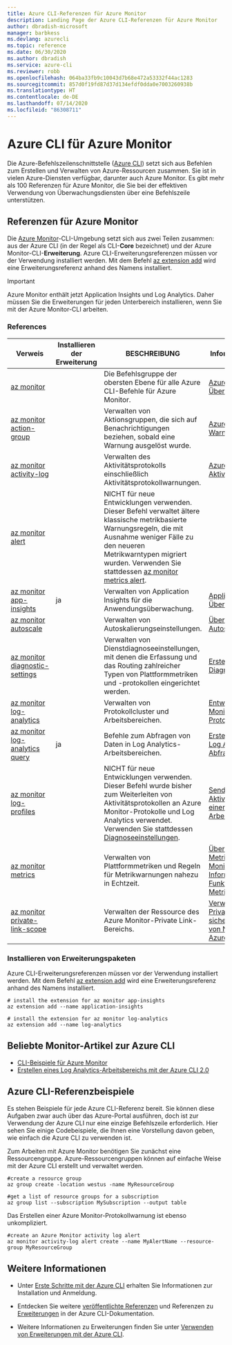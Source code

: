 ```yaml
---
title: Azure CLI-Referenzen für Azure Monitor
description: Landing Page der Azure CLI-Referenzen für Azure Monitor
author: dbradish-microsoft
manager: barbkess
ms.devlang: azurecli
ms.topic: reference
ms.date: 06/30/2020
ms.author: dbradish
ms.service: azure-cli
ms.reviewer: robb
ms.openlocfilehash: 064ba33fb9c10043d7b68e472a53332f44ac1283
ms.sourcegitcommit: 857d0f19fd87d37d134efdf0dda0e7003260938b
ms.translationtype: HT
ms.contentlocale: de-DE
ms.lasthandoff: 07/14/2020
ms.locfileid: "86308711"
---
```

# <a name="azure-cli-for-azure-monitor"></a>Azure CLI für Azure Monitor

Die Azure-Befehlszeilenschnittstelle ([Azure CLI](/cli/azure/what-is-azure-cli)) setzt sich aus Befehlen zum Erstellen und Verwalten von Azure-Ressourcen zusammen.  Sie ist in vielen Azure-Diensten verfügbar, darunter auch Azure Monitor.  Es gibt mehr als 100 Referenzen für Azure Monitor, die Sie bei der effektiven Verwendung von Überwachungsdiensten über eine Befehlszeile unterstützen.

## <a name="references-for-azure-monitor"></a>Referenzen für Azure Monitor

Die [Azure Monitor](/azure/azure-monitor/)-CLI-Umgebung setzt sich aus zwei Teilen zusammen: aus der Azure CLI (in der Regel als CLI-**Core** bezeichnet) und der Azure Monitor-CLI-**Erweiterung**.  Azure CLI-Erweiterungsreferenzen müssen vor der Verwendung installiert werden. Mit dem Befehl [az extension add](/cli/azure/extension?view=azure-cli-latest#az-extension-add) wird eine Erweiterungsreferenz anhand des Namens installiert.

> [!IMPORTANT]
>
> Azure Monitor enthält jetzt Application Insights und Log Analytics. Daher müssen Sie die Erweiterungen für jeden Unterbereich installieren, wenn Sie mit der Azure Monitor-CLI arbeiten.

### <a name="references"></a>References

| Verweis | Installieren der Erweiterung | BESCHREIBUNG | Weitere Informationen finden Sie unter
|-|-|-|-|
| [az monitor](/cli/azure/monitor) | | Die Befehlsgruppe der obersten Ebene für alle Azure CLI-Befehle für Azure Monitor. | [Azure Monitor – Übersicht](/azure/azure-monitor/overview)
| [az monitor action-group](/cli/azure/monitor/action-group) | | Verwalten von Aktionsgruppen, die sich auf Benachrichtigungen beziehen, sobald eine Warnung ausgelöst wurde. | [Azure Monitor-Warnungen](/azure/azure-monitor/platform/alerts-overview)
| [az monitor activity-log](/cli/azure/monitor/activity-log) | | Verwalten des Aktivitätsprotokolls einschließlich Aktivitätsprotokollwarnungen. | [Azure-Aktivitätsprotokolle](/azure/azure-monitor/platform/activity-log)
| [az monitor alert](/cli/azure/monitor/alert) | | NICHT für neue Entwicklungen verwenden.  Dieser Befehl verwaltet ältere klassische metrikbasierte Warnungsregeln, die mit Ausnahme weniger Fälle zu den neueren Metrikwarntypen migriert wurden. Verwenden Sie stattdessen [az monitor metrics alert](/cli/azure/monitor/metrics/alert). |
| [az monitor app-insights](/cli/azure/ext/application-insights/monitor/app-insights) | ja | Verwalten von Application Insights für die Anwendungsüberwachung. | [Application Insights-Übersicht](/azure/azure-monitor/app/app-insights-overview)
| [az monitor autoscale](/cli/azure/monitor/autoscale) | | Verwalten von Autoskalierungseinstellungen. | [Übersicht über Autoskalierung](/azure/azure-monitor/platform/autoscale-overview)
| [az monitor diagnostic-settings](/cli/azure/monitor/diagnostic-settings) | | Verwalten von Dienstdiagnoseeinstellungen, mit denen die Erfassung und das Routing zahlreicher Typen von Plattformmetriken und -protokollen eingerichtet werden. | [Erstellen von Diagnoseeinstellungen](/azure/azure-monitor/platform/diagnostic-settings)
| [az monitor log-analytics](/cli/azure/monitor/log-analytics) | | Verwalten von Protokollcluster und Arbeitsbereichen. | [Entwerfen Ihrer Azure Monitor-Protokollbereitstellung](/azure/azure-monitor/platform/design-logs-deployment)
| [az monitor log-analytics query](/cli/azure/ext/log-analytics/monitor/log-analytics#ext-log-analytics-az-monitor-log-analytics-query) | ja | Befehle zum Abfragen von Daten in Log Analytics-Arbeitsbereichen.  | [Erste Schritte mit Log Analytics-Abfragen](/azure/azure-monitor/log-query/get-started-portal)
| [az monitor log-profiles](/cli/azure/monitor/log-profiles) | | NICHT für neue Entwicklungen verwenden.  Dieser Befehl wurde bisher zum Weiterleiten von Aktivitätsprotokollen an Azure Monitor-Protokolle und Log Analytics verwendet.  Verwenden Sie stattdessen [Diagnoseeinstellungen](/azure/azure-monitor/platform/diagnostic-settings).  | [Senden eines Aktivitätsprotokolls an einen Log Analytics-Arbeitsbereich](/azure/azure-monitor/platform/activity-log#send-to-log-analytics-workspace)
| [az monitor metrics](/cli/azure/monitor/metrics) | | Verwalten von Plattformmetriken und Regeln für Metrikwarnungen nahezu in Echtzeit. | [Übersicht über Metriken in Azure Monitor](/azure/azure-monitor/platform/data-platform-metrics) und [Informationen zur Funktionsweise von Metrikwarnungen](/azure/azure-monitor/platform/alerts-metric-overview)
| [az monitor private-link-scope](/cli/azure/monitor/private-link-scope) | | Verwalten der Ressource des Azure Monitor-Private Link-Bereichs. | [Verwenden von Azure Private Link zum sicheren Verbinden von Netzwerken mit Azure Monitor](/azure/azure-monitor/platform/private-link-security)

### <a name="installing-extension-references"></a>Installieren von Erweiterungspaketen

Azure CLI-Erweiterungsreferenzen müssen vor der Verwendung installiert werden.  Mit dem Befehl [az extension add](/cli/azure/azure-cli-extensions-overview) wird eine Erweiterungsreferenz anhand des Namens installiert.

```azurecli
# install the extension for az monitor app-insights
az extension add --name application-insights

# install the extension for az monitor log-analytics
az extension add --name log-analytics
```

## <a name="popular-monitor-articles-using-the-azure-cli"></a>Beliebte Monitor-Artikel zur Azure CLI

- [CLI-Beispiele für Azure Monitor](/azure/azure-monitor/samples/cli-samples)
- [Erstellen eines Log Analytics-Arbeitsbereichs mit der Azure CLI 2.0](/azure/azure-monitor/learn/quick-create-workspace-cli)

## <a name="azure-cli-reference-examples"></a>Azure CLI-Referenzbeispiele

Es stehen Beispiele für jede Azure CLI-Referenz bereit. Sie können diese Aufgaben zwar auch über das Azure-Portal ausführen, doch ist zur Verwendung der Azure CLI nur eine einzige Befehlszeile erforderlich.  Hier sehen Sie einige Codebeispiele, die Ihnen eine Vorstellung davon geben, wie einfach die Azure CLI zu verwenden ist.

Zum Arbeiten mit Azure Monitor benötigen Sie zunächst eine Ressourcengruppe.  Azure-Ressourcengruppen können auf einfache Weise mit der Azure CLI erstellt und verwaltet werden.  

```azurecli
#create a resource group
az group create -location westus -name MyResourceGroup

#get a list of resource groups for a subscription
az group list --subscription MySubscription --output table
```

Das Erstellen einer Azure Monitor-Protokollwarnung ist ebenso unkompliziert.

```azurecli
#create an Azure Monitor activity log alert
az monitor activity-log alert create --name MyAlertName --resource-group MyResourceGroup
```

## <a name="see-also"></a>Weitere Informationen

- Unter [Erste Schritte mit der Azure CLI](/cli/azure/get-started-with-azure-cli) erhalten Sie Informationen zur Installation und Anmeldung.

- Entdecken Sie weitere [veröffentlichte Referenzen](/cli/azure/reference-index) und Referenzen zu [Erweiterungen](/cli/azure/azure-cli-extensions-list) in der Azure CLI-Dokumentation.

- Weitere Informationen zu Erweiterungen finden Sie unter [Verwenden von Erweiterungen mit der Azure CLI](/cli/azure/azure-cli-extensions-overview).
